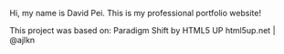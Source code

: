 Hi, my name is David Pei. This is my professional portfolio website!

This project was based on:
  Paradigm Shift by HTML5 UP
  html5up.net | @ajlkn
